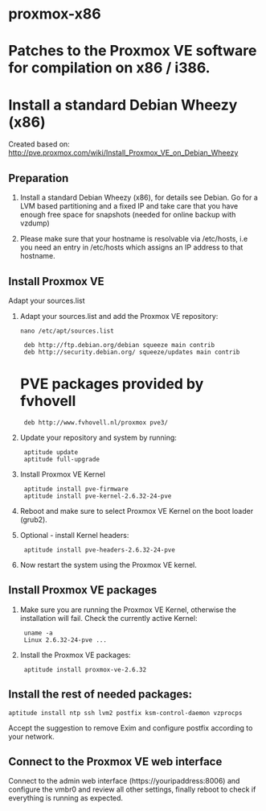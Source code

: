 proxmox-x86
===========

Patches to the Proxmox VE software for compilation on x86 / i386.
=======
# Install a standard Debian Wheezy (x86)

Created based on: http://pve.proxmox.com/wiki/Install_Proxmox_VE_on_Debian_Wheezy

## Preparation

1. Install a standard Debian Wheezy (x86), for details see Debian. Go for a LVM based partitioning and a fixed IP and take care that you have enough free space for snapshots (needed for online backup with vzdump)

2. Please make sure that your hostname is resolvable via /etc/hosts, i.e you need an entry in /etc/hosts which assigns an IP address to that hostname.

## Install Proxmox VE
Adapt your sources.list

1. Adapt your sources.list and add the Proxmox VE repository:

    `nano /etc/apt/sources.list`

        deb http://ftp.debian.org/debian squeeze main contrib
        deb http://security.debian.org/ squeeze/updates main contrib
		
	# PVE packages provided by fvhovell
        deb http://www.fvhovell.nl/proxmox pve3/

2. Update your repository and system by running:

        aptitude update
        aptitude full-upgrade

3. Install Proxmox VE Kernel

        aptitude install pve-firmware
        aptitude install pve-kernel-2.6.32-24-pve

4. Reboot and make sure to select Proxmox VE Kernel on the boot loader (grub2).

5. Optional - install Kernel headers:

        aptitude install pve-headers-2.6.32-24-pve

6. Now restart the system using the Proxmox VE kernel.

## Install Proxmox VE packages

1. Make sure you are running the Proxmox VE Kernel, otherwise the installation will fail.
Check the currently active Kernel:

        uname -a
        Linux 2.6.32-24-pve ... 

2. Install the Proxmox VE packages:

        aptitude install proxmox-ve-2.6.32

## Install the rest of needed packages:

    aptitude install ntp ssh lvm2 postfix ksm-control-daemon vzprocps

Accept the suggestion to remove Exim and configure postfix according to your network.

## Connect to the Proxmox VE web interface
Connect to the admin web interface (https://youripaddress:8006) and configure the vmbr0 and review all other settings, finally reboot to check if everything is running as expected.
